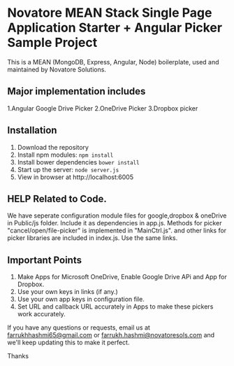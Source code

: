 # Novatore MEAN Stack Single Page Application Starter + Angular Picker Sample Project

This is a MEAN (MongoDB, Express, Angular, Node) boilerplate, used and maintained by Novatore Solutions.


## Major implementation includes

1.Angular Google Drive Picker
2.OneDrive Picker 
3.Dropbox picker 

## Installation
1. Download the repository
2. Install npm modules: `npm install`
3. Install bower dependencies `bower install`
4. Start up the server: `node server.js`
5. View in browser at http://localhost:6005


## HELP Related to Code.
We have seperate configuration module files for google,dropbox & oneDrive in Public/js folder. Include it as dependencies in
app.js. Methods for picker "cancel/open/file-picker" is implemented in "MainCtrl.js". and other links for picker libraries are included
in index.js. Use the same links.

## Important Points
1. Make Apps for Microsoft OneDrive, Enable Google Drive APi and App for Dropbox.
2. Use your own keys in links (if any.)
3. Use your own app keys in configuration file.
4. Set URL and callback URL accurately in Apps to make these pickers work accurately.


If you have any questions or requests, email us at farrukhhashmi65@gmail.com or farrukh.hashmi@novatoresols.com and we'll keep updating this to make it perfect.

Thanks
